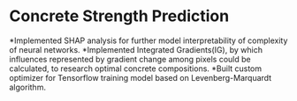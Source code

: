 # Concrete Strength Prediction

*Implemented SHAP analysis for further model interpretability of complexity of neural networks.
*Implemented Integrated Gradients(IG), by which influences represented by gradient change among pixels could be calculated, to research optimal concrete compositions.
*Built custom optimizer for Tensorflow training model based on Levenberg-Marquardt algorithm.

